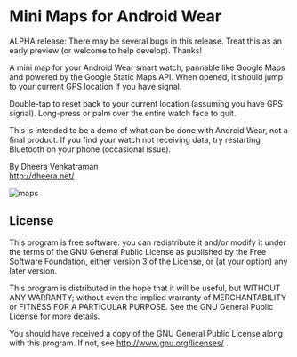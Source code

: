 Mini Maps for Android Wear
==========================

ALPHA release: There may be several bugs in this release. Treat this as an early preview (or welcome to help develop). Thanks!

A mini map for your Android Wear smart watch, pannable like Google Maps and powered by the Google Static Maps API. When opened, it should jump to your current GPS location if you have signal.

Double-tap to reset back to your current location (assuming you have GPS signal).
Long-press or palm over the entire watch face to quit.

This is intended to be a demo of what can be done with Android Wear, not a final product.
If you find your watch not receiving data, try restarting Bluetooth on your phone (occasional issue).

By Dheera Venkatraman  
http://dheera.net/

![maps](http://static.dheera.net/images/projects/android-wearmaps/0.jpg)

License
-------

This program is free software: you can redistribute it and/or modify
it under the terms of the GNU General Public License as published by
the Free Software Foundation, either version 3 of the License, or
(at your option) any later version.

This program is distributed in the hope that it will be useful,
but WITHOUT ANY WARRANTY; without even the implied warranty of
MERCHANTABILITY or FITNESS FOR A PARTICULAR PURPOSE.  See the
GNU General Public License for more details.

You should have received a copy of the GNU General Public License
along with this program.  If not, see http://www.gnu.org/licenses/ .
